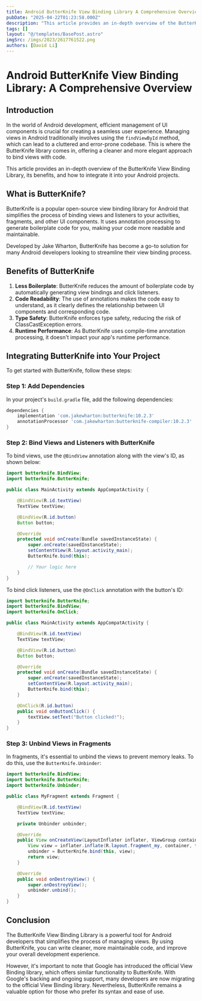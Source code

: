 ```yaml
---
title: Android ButterKnife View Binding Library A Comprehensive Overview
pubDate: "2025-04-22T01:23:58.000Z"
description: "This article provides an in-depth overview of the ButterKnife View Binding Library, its benefits, and how to integrate it into your Android projects"
tags: []
layout: "@/templates/BasePost.astro"
imgSrc: /imgs/2023/2617761522.png
authors: [David Li]
---
```

# Android ButterKnife View Binding Library: A Comprehensive Overview

## Introduction

In the world of Android development, efficient management of UI components is crucial for creating a seamless user experience. Managing views in Android traditionally involves using the `findViewById` method, which can lead to a cluttered and error-prone codebase. This is where the ButterKnife library comes in, offering a cleaner and more elegant approach to bind views with code.

This article provides an in-depth overview of the ButterKnife View Binding Library, its benefits, and how to integrate it into your Android projects.

## What is ButterKnife?

ButterKnife is a popular open-source view binding library for Android that simplifies the process of binding views and listeners to your activities, fragments, and other UI components. It uses annotation processing to generate boilerplate code for you, making your code more readable and maintainable.

Developed by Jake Wharton, ButterKnife has become a go-to solution for many Android developers looking to streamline their view binding process.

## Benefits of ButterKnife

1. **Less Boilerplate**: ButterKnife reduces the amount of boilerplate code by automatically generating view bindings and click listeners.
2. **Code Readability**: The use of annotations makes the code easy to understand, as it clearly defines the relationship between UI components and corresponding code.
3. **Type Safety**: ButterKnife enforces type safety, reducing the risk of ClassCastException errors.
4. **Runtime Performance**: As ButterKnife uses compile-time annotation processing, it doesn't impact your app's runtime performance.

## Integrating ButterKnife into Your Project

To get started with ButterKnife, follow these steps:

### Step 1: Add Dependencies

In your project's `build.gradle` file, add the following dependencies:

```groovy
dependencies {
    implementation 'com.jakewharton:butterknife:10.2.3'
    annotationProcessor 'com.jakewharton:butterknife-compiler:10.2.3'
}
```

### Step 2: Bind Views and Listeners with ButterKnife

To bind views, use the `@BindView` annotation along with the view's ID, as shown below:

```java
import butterknife.BindView;
import butterknife.ButterKnife;

public class MainActivity extends AppCompatActivity {

    @BindView(R.id.textView)
    TextView textView;

    @BindView(R.id.button)
    Button button;

    @Override
    protected void onCreate(Bundle savedInstanceState) {
        super.onCreate(savedInstanceState);
        setContentView(R.layout.activity_main);
        ButterKnife.bind(this);

        // Your logic here
    }
}
```

To bind click listeners, use the `@OnClick` annotation with the button's ID:

```java
import butterknife.ButterKnife;
import butterknife.BindView;
import butterknife.OnClick;

public class MainActivity extends AppCompatActivity {

    @BindView(R.id.textView)
    TextView textView;

    @BindView(R.id.button)
    Button button;

    @Override
    protected void onCreate(Bundle savedInstanceState) {
        super.onCreate(savedInstanceState);
        setContentView(R.layout.activity_main);
        ButterKnife.bind(this);
    }

    @OnClick(R.id.button)
    public void onButtonClick() {
        textView.setText("Button clicked!");
    }
}
```

### Step 3: Unbind Views in Fragments

In fragments, it's essential to unbind the views to prevent memory leaks. To do this, use the `ButterKnife.Unbinder`:

```java
import butterknife.BindView;
import butterknife.ButterKnife;
import butterknife.Unbinder;

public class MyFragment extends Fragment {

    @BindView(R.id.textView)
    TextView textView;

    private Unbinder unbinder;

    @Override
    public View onCreateView(LayoutInflater inflater, ViewGroup container, Bundle savedInstanceState) {
        View view = inflater.inflate(R.layout.fragment_my, container, false);
        unbinder = ButterKnife.bind(this, view);
        return view;
    }

    @Override
    public void onDestroyView() {
        super.onDestroyView();
        unbinder.unbind();
    }
}
```

## Conclusion

The ButterKnife View Binding Library is a powerful tool for Android developers that simplifies the process of managing views. By using ButterKnife, you can write cleaner, more maintainable code, and improve your overall development experience.

However, it's important to note that Google has introduced the official View Binding library, which offers similar functionality to ButterKnife. With Google's backing and ongoing support, many developers are now migrating to the official View Binding library. Nevertheless, ButterKnife remains a valuable option for those who prefer its syntax and ease of use.
